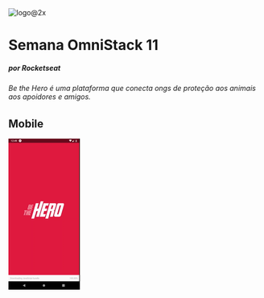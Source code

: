 
<img width="95" alt="logo@2x" src="https://user-images.githubusercontent.com/38055818/83159825-6d91bd00-a0d4-11ea-9bdf-04773943acbb.png">

# Semana OmniStack 11 <h5>por Rocketseat</h5>

###### Be the Hero é uma plataforma que conecta ongs de proteção aos animais aos apoidores e amigos.

## Mobile
![mobile-gif](gif-mobile.gif)
